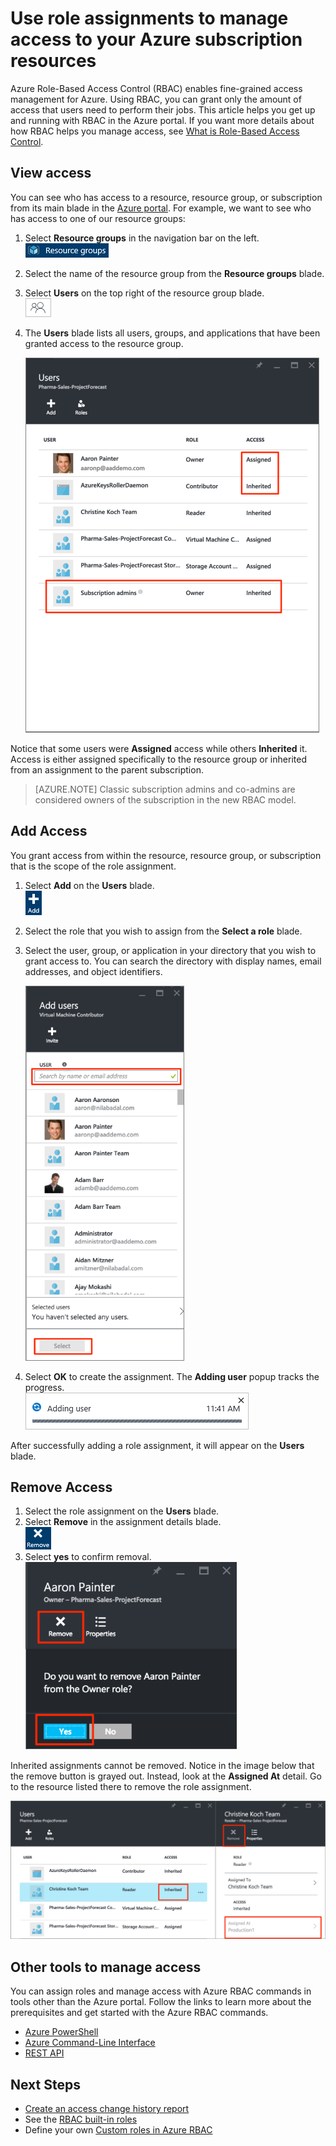 <properties
	pageTitle="Use Role-Based Access control in the Azure portal | Microsoft Azure"
	description="Get started in access management with Role-Based Access Control in the Azure Portal. Use role assignments to assign permissions to your resources."
	services="active-directory"
	documentationCenter=""
	authors="kgremban"
	manager="femila"
	editor=""/>

<tags
	ms.service="active-directory"
	ms.devlang="na"
	ms.topic="get-started-article"
	ms.tgt_pltfrm="na"
	ms.workload="identity"
	ms.date="07/21/2016"
	ms.author="kgremban"/>

# Use role assignments to manage access to your Azure subscription resources

Azure Role-Based Access Control (RBAC) enables fine-grained access management for Azure. Using RBAC, you can grant only the amount of access that users need to perform their jobs. This article helps you get up and running with RBAC in the Azure portal. If you want more details about how RBAC helps you manage access, see [What is Role-Based Access Control](role-based-access-control-what-is.md).

## View access
You can see who has access to a resource, resource group, or subscription from its main blade in the [Azure portal](https://portal.azure.com). For example, we want to see who has access to one of our resource groups:

1. Select **Resource groups** in the navigation bar on the left.  
	![Resource groups - icon](./media/role-based-access-control-configure/resourcegroups_icon.png)
2. Select the name of the resource group from the **Resource groups** blade.
3. Select **Users** on the top right of the resource group blade.  
	![Users - icon](./media/role-based-access-control-configure/users_icon.png)
4. The **Users** blade lists all users, groups, and applications that have been granted access to the resource group.  

	![Users blade - inherited vs assigned access screenshot](./media/role-based-access-control-configure/view-access.png)

Notice that some users were **Assigned** access while others **Inherited** it. Access is either assigned specifically to the resource group or inherited from an assignment to the parent subscription.

> [AZURE.NOTE] Classic subscription admins and co-admins are considered owners of the subscription in the new RBAC model.


## Add Access
You grant access from within the resource, resource group, or subscription that is the scope of the role assignment.

1. Select **Add** on the **Users** blade.  
	![Add - icon](./media/role-based-access-control-configure/add_icon.png)  
2. Select the role that you wish to assign from the **Select a role** blade.
3. Select the user, group, or application in your directory that you wish to grant access to. You can search the directory with display names, email addresses, and object identifiers.  

	![Add users blade - search screenshot](./media/role-based-access-control-configure/grant-access2.png)

4. Select **OK** to create the assignment. The **Adding user** popup tracks the progress.  
	![Adding user progress bar - screenshot](./media/role-based-access-control-configure/addinguser_popup.png)

After successfully adding a role assignment, it will appear on the **Users** blade.

## Remove Access

1. Select the role assignment on the **Users** blade.
2. Select **Remove** in the assignment details blade.  
	![Remove - icon](./media/role-based-access-control-configure/remove_icon.png)
3. Select **yes** to confirm removal.  
	![Users blade - remove from role screenshot](./media/role-based-access-control-configure/remove-access1.png)

Inherited assignments cannot be removed. Notice in the image below that the remove button is grayed out. Instead, look at the **Assigned At** detail. Go to the resource listed there to remove the role assignment.

![Users blade - inherited access disables remove button screenshot](./media/role-based-access-control-configure/remove-access2.png)

## Other tools to manage access
You can assign roles and manage access with Azure RBAC commands in tools other than the Azure portal.  Follow the links to learn more about the prerequisites and get started with the Azure RBAC commands.

- [Azure PowerShell](role-based-access-control-manage-access-powershell.md)
- [Azure Command-Line Interface](role-based-access-control-manage-access-azure-cli.md)
- [REST API](role-based-access-control-manage-access-rest.md)

## Next Steps
- [Create an access change history report](role-based-access-control-access-change-history-report.md)
- See the [RBAC built-in roles](role-based-access-built-in-roles.md)
- Define your own [Custom roles in Azure RBAC](role-based-access-control-custom-roles.md)

